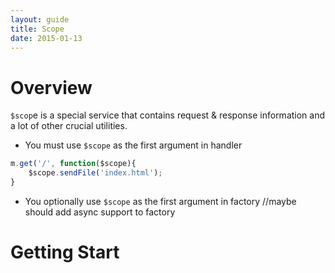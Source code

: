 ```yaml
---
layout: guide
title: Scope
date: 2015-01-13
---
```



# Overview

`$scop`e is a special service that contains request & response information and a lot of other crucial utilities.

- You must use `$scope` as the first argument in handler

~~~javascript
m.get('/', function($scope){
    $scope.sendFile('index.html');
}
~~~

- You optionally use `$scope` as the first argument in factory 
//maybe should add async support to factory


# Getting Start
